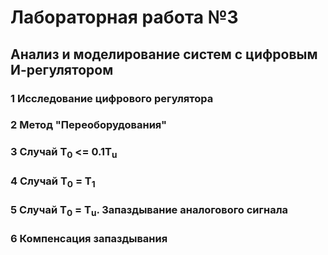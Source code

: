 # Лабораторная работа №3
## Анализ и моделирование систем с цифровым И-регулятором
### 1 Исследование цифрового регулятора
### 2 Метод "Переоборудования"
### 3 Случай T<sub>0</sub> <= 0.1T<sub>u</sub>
### 4 Случай T<sub>0</sub> = T<sub>1</sub>
### 5 Случай T<sub>0</sub> = T<sub>u</sub>. Запаздывание аналогового сигнала
### 6 Компенсация запаздывания
